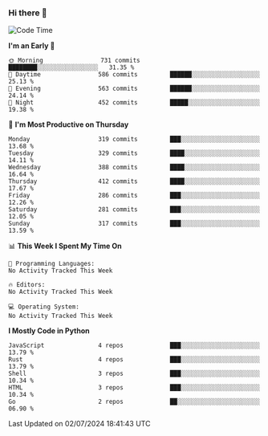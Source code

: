 ### Hi there 👋
<!--START_SECTION:waka-->
![Code Time](http://img.shields.io/badge/Code%20Time-331%20hrs%208%20mins-blue)

**I'm an Early 🐤** 

```text
🌞 Morning                731 commits         ████████░░░░░░░░░░░░░░░░░   31.35 % 
🌆 Daytime                586 commits         ██████░░░░░░░░░░░░░░░░░░░   25.13 % 
🌃 Evening                563 commits         ██████░░░░░░░░░░░░░░░░░░░   24.14 % 
🌙 Night                  452 commits         █████░░░░░░░░░░░░░░░░░░░░   19.38 % 
```
📅 **I'm Most Productive on Thursday** 

```text
Monday                   319 commits         ███░░░░░░░░░░░░░░░░░░░░░░   13.68 % 
Tuesday                  329 commits         ████░░░░░░░░░░░░░░░░░░░░░   14.11 % 
Wednesday                388 commits         ████░░░░░░░░░░░░░░░░░░░░░   16.64 % 
Thursday                 412 commits         ████░░░░░░░░░░░░░░░░░░░░░   17.67 % 
Friday                   286 commits         ███░░░░░░░░░░░░░░░░░░░░░░   12.26 % 
Saturday                 281 commits         ███░░░░░░░░░░░░░░░░░░░░░░   12.05 % 
Sunday                   317 commits         ███░░░░░░░░░░░░░░░░░░░░░░   13.59 % 
```


📊 **This Week I Spent My Time On** 

```text
💬 Programming Languages: 
No Activity Tracked This Week

🔥 Editors: 
No Activity Tracked This Week

💻 Operating System: 
No Activity Tracked This Week
```

**I Mostly Code in Python** 

```text
JavaScript               4 repos             ███░░░░░░░░░░░░░░░░░░░░░░   13.79 % 
Rust                     4 repos             ███░░░░░░░░░░░░░░░░░░░░░░   13.79 % 
Shell                    3 repos             ███░░░░░░░░░░░░░░░░░░░░░░   10.34 % 
HTML                     3 repos             ███░░░░░░░░░░░░░░░░░░░░░░   10.34 % 
Go                       2 repos             ██░░░░░░░░░░░░░░░░░░░░░░░   06.90 % 
```




 Last Updated on 02/07/2024 18:41:43 UTC
<!--END_SECTION:waka-->

<!--
**YoganshSharma/YoganshSharma** is a ✨ _special_ ✨ repository because its `README.md` (this file) appears on your GitHub profile.

Here are some ideas to get you started:

- 🔭 I’m currently working on ...
- 🌱 I’m currently learning ...
- 👯 I’m looking to collaborate on ...
- 🤔 I’m looking for help with ...
- 💬 Ask me about ...
- 📫 How to reach me: ...
- 😄 Pronouns: ...
- ⚡ Fun fact: ...
-->
